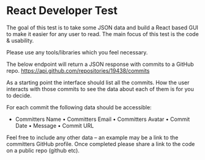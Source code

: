 # React Developer Test

The goal of this test is to take some JSON data and build a React based GUI to make it easier for
any user to read. The main focus of this test is the code & usability.

Please use any tools/libraries which you feel necessary.

The below endpoint will return a JSON response with commits to a GitHub repo.
https://api.github.com/repositories/19438/commits

As a starting point the interface should list all the commits. How the user interacts with those
commits to see the data about each of them is for you to decide.

For each commit the following data should be accessible:
- Committers Name
• Committers Email
• Committers Avatar
• Commit Date
• Message
• Commit URL

Feel free to include any other data – an example may be a link to the committers GitHub profile.
Once completed please share a link to the code on a public repo (github etc).
